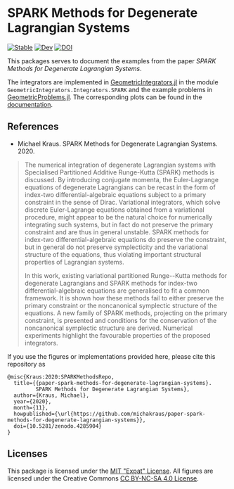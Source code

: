 # SPARK Methods for Degenerate Lagrangian Systems

[![Stable](https://img.shields.io/badge/docs-stable-blue.svg)](https://michakraus.github.io/paper-spark-methods-for-degenerate-lagrangian-systems/stable)
[![Dev](https://img.shields.io/badge/docs-dev-blue.svg)](https://michakraus.github.io/paper-spark-methods-for-degenerate-lagrangian-systems/dev)
[![DOI](https://zenodo.org/badge/doi/10.5281/zenodo.4285904.svg)](https://doi.org/10.5281/zenodo.4285904)

This packages serves to document the examples from the paper *SPARK Methods for Degenerate Lagrangian Systems*.

The integrators are implemented in [GeometricIntegrators.jl](https://github.com/JuliaGNI/GeometricIntegrators.jl) in the module `GeometricIntegrators.Integrators.SPARK` and the example problems in [GeometricProblems.jl](https://github.com/JuliaGNI/GeometricProblems.jl).
The corresponding plots can be found in the [documentation](https://michakraus.github.io/paper-spark-methods-for-degenerate-lagrangian-systems/stable).

## References

* Michael Kraus. SPARK Methods for Degenerate Lagrangian Systems. 2020.

> The numerical integration of degenerate Lagrangian systems with Specialised Partitioned Additive Runge-Kutta (SPARK) methods is discussed. By introducing conjugate momenta, the Euler-Lagrange equations of degenerate Lagrangians can be recast in the form of index-two differential-algebraic equations subject to a primary constraint in the sense of Dirac. Variational integrators, which solve discrete Euler-Lagrange equations obtained from a variational procedure, might appear to be the natural choice for numerically integrating such systems, but in fact do not preserve the primary constraint and are thus in general unstable. SPARK methods for index-two differential-algebraic equations do preserve the constraint, but in general do not preserve symplecticity and the variational structure of the equations, thus violating important structural properties of Lagrangian systems.
> 
> In this work, existing variational partitioned Runge--Kutta methods for degenerate Lagrangians and SPARK methods for index-two differential-algebraic equations are generalised to fit a common framework. It is shown how these methods fail to either preserve the primary constraint or the noncanonical symplectic structure of the equations. A new family of SPARK methods, projecting on the primary constraint, is presented and conditions for the conservation of the noncanonical symplectic structure are derived. Numerical experiments highlight the favourable properties of the proposed integrators.

If you use the figures or implementations provided here, please cite this repository as

```
@misc{Kraus:2020:SPARKMethodsRepo,
  title={{paper-spark-methods-for-degenerate-lagrangian-systems}.
         SPARK Methods for Degenerate Lagrangian Systems},
  author={Kraus, Michael},
  year={2020},
  month={11},
  howpublished={\url{https://github.com/michakraus/paper-spark-methods-for-degenerate-lagrangian-systems}},
  doi={10.5281/zenodo.4285904}
}
```

## Licenses

This package is licensed under the [MIT "Expat" License](LICENSE.md).
All figures are licensed under the Creative Commons [CC BY-NC-SA 4.0 License](https://creativecommons.org/licenses/by-nc-sa/4.0/).
